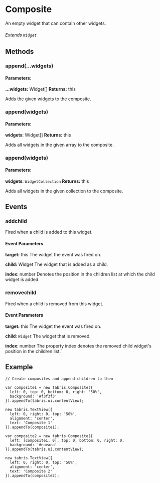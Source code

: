 # Composite
An empty widget that can contain other widgets.

###### Extends `Widget`

## Methods

### append(...widgets)

#### Parameters:

**...widgets:** Widget[]
**Returns:** this

Adds the given widgets to the composite.

### append(widgets)

#### Parameters:

**widgets**: Widget[]
**Returns:** this

Adds all widgets in the given array to the composite.

### append(widgets)

#### Parameters:

**widgets**: `WidgetCollection`
**Returns:** this

Adds all widgets in the given collection to the composite.

## Events

### addchild

Fired when a child is added to this widget.

#### Event Parameters

**target:** this
The widget the event was fired on.

**child:** Widget
The widget that is added as a child.

**index**: number
Denotes the position in the children list at which the child widget is added.

### removechild

Fired when a child is removed from this widget.

#### Event Parameters

**target:** this
The widget the event was fired on.

**child**: `Widget`
The widget that is removed.

**index**: number
The property index denotes the removed child widget's position in the children list.`

## Example
```
// Create composites and append children to them

var composite1 = new tabris.Composite({
  left: 0, top: 0, bottom: 0, right: '50%',
  background: '#f3f3f3'
}).appendTo(tabris.ui.contentView);

new tabris.TextView({
  left: 0, right: 0, top: '50%',
  alignment: 'center',
  text: 'Composite 1'
}).appendTo(composite1);

var composite2 = new tabris.Composite({
  left: [composite1, 0], top: 0, bottom: 0, right: 0,
  background: '#eaeaea'
}).appendTo(tabris.ui.contentView);

new tabris.TextView({
  left: 0, right: 0, top: '50%',
  alignment: 'center',
  text: 'Composite 2'
}).appendTo(composite2);
```